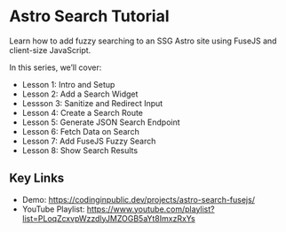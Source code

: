 # Astro Search Tutorial

Learn how to add fuzzy searching to an SSG Astro site using FuseJS and client-size JavaScript.

In this series, we’ll cover:
- Lesson 1: Intro and Setup
- Lesson 2: Add a Search Widget
- Lessson 3: Sanitize and Redirect Input
- Lesson 4: Create a Search Route
- Lesson 5: Generate JSON Search Endpoint
- Lesson 6: Fetch Data on Search
- Lesson 7: Add FuseJS Fuzzy Search
- Lesson 8: Show Search Results

## Key Links
- Demo: https://codinginpublic.dev/projects/astro-search-fusejs/
- YouTube Playlist: https://www.youtube.com/playlist?list=PLoqZcxvpWzzdlyJMZOGB5aYt8ImxzRxYs
